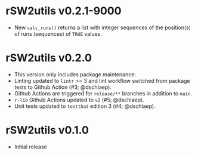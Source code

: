 # rSW2utils v0.2.1-9000
* New `calc_runs()` returns a list with integer sequences of the position(s) of
  runs (sequences) of `TRUE` values.

# rSW2utils v0.2.0
* This version only includes package maintenance:
* Linting updated to `lintr` >= 3 and
  lint workflow switched from package tests to Github Action (#3; @dschlaep).
* Github Actions are triggered for `release/**` branches in addition to `main`.
* `r-lib` Github Actions updated to `v2` (#5; @dschlaep).
* Unit tests updated to `testthat` edition 3 (#4; @dschlaep).

# rSW2utils v0.1.0
* Initial release

